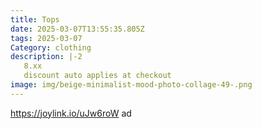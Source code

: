 ```yaml
---
title: Tops
date: 2025-03-07T13:55:35.805Z
tags: 2025-03-07
Category: clothing
description: |-2
   8.xx 
   discount auto applies at checkout
image: img/beige-minimalist-mood-photo-collage-49-.png
---
```

 https://joylink.io/uJw6roW ad